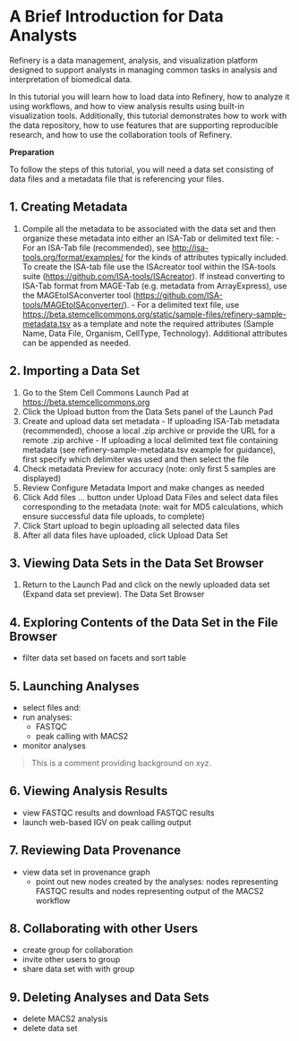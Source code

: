 # A Brief Introduction for Data Analysts 

Refinery is a data management, analysis, and visualization platform designed to support analysts in managing common tasks in analysis and interpretation of biomedical data. 

In this tutorial you will learn how to load data into Refinery, how to analyze it using workflows, and how to view analysis results using built-in visualization tools. Additionally, this tutorial demonstrates how to work with the data repository, how to use features that are supporting reproducible research, and how to use the collaboration tools of Refinery.

__Preparation__

To follow the steps of this tutorial, you will need a data set consisting of data files and a metadata file that is referencing your files. 

## 1. Creating Metadata
  1. Compile all the metadata to be associated with the data set and then organize these metadata into either an ISA-Tab or delimited text file:
    - For an ISA-Tab file (recommended), see http://isa-tools.org/format/examples/ for the kinds of attributes typically included. To create the ISA-tab file use the ISAcreator tool within the ISA-tools suite (https://github.com/ISA-tools/ISAcreator). If instead converting to ISA-Tab format from MAGE-Tab (e.g. metadata from ArrayExpress), use the MAGEtoISAconverter tool (https://github.com/ISA-tools/MAGEtoISAconverter/).
    - For a delimited text file, use https://beta.stemcellcommons.org/static/sample-files/refinery-sample-metadata.tsv as a template and note the required attributes (Sample Name, Data File, Organism, CellType, Technology). Additional attributes can be appended as needed.

## 2. Importing a Data Set 
  1. Go to the Stem Cell Commons Launch Pad at https://beta.stemcellcommons.org
  2. Click the Upload button from the Data Sets panel of the Launch Pad
  3. Create and upload data set metadata
    - If uploading ISA-Tab metadata (recommended), choose a local .zip archive or provide the URL for a remote .zip archive
    - If uploading a local delimited text file containing metadata (see refinery-sample-metadata.tsv example for guidance), first specify        which delimiter was used and then select the file
  4. Check metadata Preview for accuracy (note: only first 5 samples are displayed)
  5. Review Configure Metadata Import and make changes as needed
  6. Click Add files … button under Upload Data Files and select data files corresponding to the metadata (note: wait for MD5                  calculations, which ensure successful data file uploads, to complete)
  7. Click Start upload to begin uploading all selected data files
  8. After all data files have uploaded, click Upload Data Set

## 3. Viewing Data Sets in the Data Set Browser
  1. Return to the Launch Pad and click on the newly uploaded data set (Expand data set preview). The Data Set Browser 

## 4. Exploring Contents of the Data Set in the File Browser
- filter data set based on facets and sort table

## 5. Launching Analyses

- select files and:
- run analyses:
  - FASTQC
  - peak calling with MACS2
- monitor analyses

> This is a comment providing background on xyz.

## 6. Viewing Analysis Results
- view FASTQC results and download FASTQC results
- launch web-based IGV on peak calling output

## 7. Reviewing Data Provenance
- view data set in provenance graph
  - point out new nodes created by the analyses: nodes representing FASTQC results and nodes representing output of the MACS2 workflow

## 8. Collaborating with other Users
- create group for collaboration
- invite other users to group
- share data set with with group

## 9. Deleting Analyses and Data Sets
- delete MACS2 analysis
- delete data set
